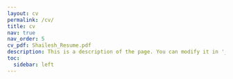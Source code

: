 ```yaml
---
layout: cv
permalink: /cv/
title: cv
nav: true
nav_order: 5
cv_pdf: Shailesh_Resume.pdf
description: This is a description of the page. You can modify it in '_pages/cv.md'. You can also change or remove the top pdf download button.
toc:
  sidebar: left
---
```

